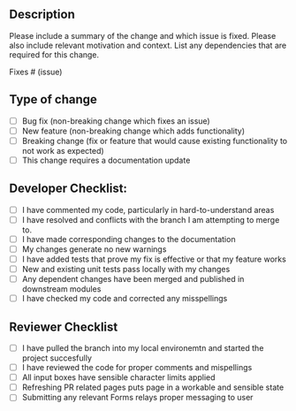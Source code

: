 ## Description

Please include a summary of the change and which issue is fixed. Please also include relevant motivation and context. List any dependencies that are required for this change.

Fixes # (issue)

## Type of change

- [ ] Bug fix (non-breaking change which fixes an issue)
- [ ] New feature (non-breaking change which adds functionality)
- [ ] Breaking change (fix or feature that would cause existing functionality to not work as expected)
- [ ] This change requires a documentation update

## Developer Checklist:

- [ ] I have commented my code, particularly in hard-to-understand areas
- [ ] I have resolved and conflicts with the branch I am attempting to merge to. 
- [ ] I have made corresponding changes to the documentation
- [ ] My changes generate no new warnings
- [ ] I have added tests that prove my fix is effective or that my feature works
- [ ] New and existing unit tests pass locally with my changes
- [ ] Any dependent changes have been merged and published in downstream modules
- [ ] I have checked my code and corrected any misspellings

## Reviewer Checklist
- [ ] I have pulled the branch into my local environemtn and started the project succesfully
- [ ] I have reviewed the code for proper comments and mispellings
- [ ] All input boxes have sensible character limits applied
- [ ] Refreshing PR related pages puts page in a workable and sensible state
- [ ] Submitting any relevant Forms relays proper messaging to user
